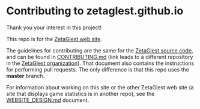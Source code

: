 # Contributing to zetaglest.github.io

Thank you your interest in this project!

This repo is for the [ZetaGlest web site](https://zetaglest.github.io/docs/).

The guidelines for contributing are the same for the [ZetaGlest source
code](https://github.com/ZetaGlest/zetaglest-source), and can be found
in
[CONTRIBUTING.md](https://github.com/ZetaGlest/zetaglest-source/blob/develop/CONTRIBUTING.md)
(link leads to a different repository in the [ZetaGlest
organization](https://github.com/ZetaGlest)). That document also
contains the instructions for performing pull requests. The only
difference is that this repo uses the **master** branch.

For information about working on this site or the other ZetaGlest web
site (a site that displays game statistics is in another repo), see the
[WEBSITE_DESIGN.md](https://github.com/ZetaGlest/zetaglest-source/blob/develop/WEBSITE_DESIGN.md)
document.

